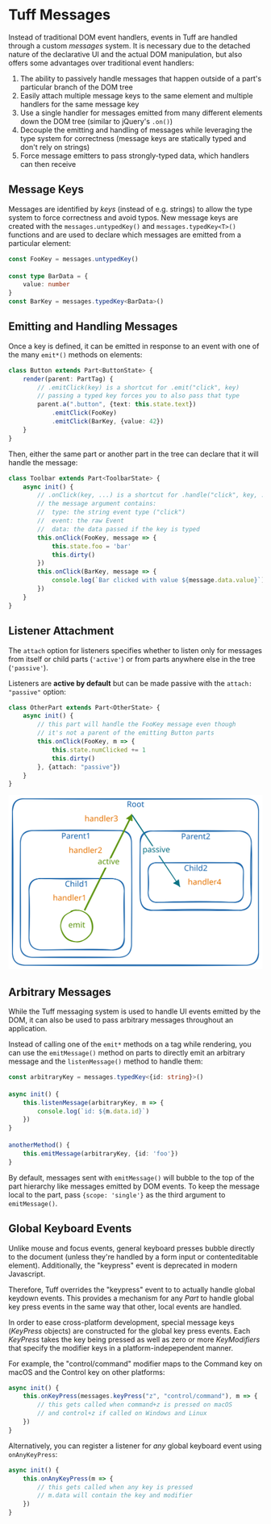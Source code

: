 
# Tuff Messages

Instead of traditional DOM event handlers, events in Tuff are handled through a custom _messages_ system. It is necessary due to the detached nature of the declarative UI and the actual DOM manipulation, but also offers some advantages over traditional event handlers:

1. The ability to passively handle messages that happen outside of a part's particular branch of the DOM tree
2. Easily attach multiple message keys to the same element and multiple handlers for the same message key
3. Use a single handler for messages emitted from many different elements down the DOM tree (similar to jQuery's `.on()`)
4. Decouple the emitting and handling of messages while leveraging the type system for correctness (message keys are statically typed and don't rely on strings)
5. Force message emitters to pass strongly-typed data, which handlers can then receive

## Message Keys

Messages are identified by *keys* (instead of e.g. strings) to allow the type system to force correctness and avoid typos.
New message keys are created with the `messages.untypedKey()` and `messages.typedKey<T>()` functions and are used to declare which messages are emitted from a particular element:

```typescript
const FooKey = messages.untypedKey()

const type BarData = {
    value: number
}
const BarKey = messages.typedKey<BarData>()
```


## Emitting and Handling Messages

Once a key is defined, it can be emitted in response to an event with one of the many `emit*()` methods on elements:

```typescript
class Button extends Part<ButtonState> {
    render(parent: PartTag) {
        // .emitClick(key) is a shortcut for .emit("click", key)
        // passing a typed key forces you to also pass that type
        parent.a(".button", {text: this.state.text})
            .emitClick(FooKey)
            .emitClick(BarKey, {value: 42})
    }
}
```

Then, either the same part or another part in the tree can declare that it will handle the message:

```typescript
class Toolbar extends Part<ToolbarState> {
    async init() {
        // .onClick(key, ...) is a shortcut for .handle("click", key, ...)
        // the message argument contains:
        //  type: the string event type ("click")
        //  event: the raw Event
        //  data: the data passed if the key is typed
        this.onClick(FooKey, message => {
            this.state.foo = 'bar'
            this.dirty()
        })
        this.onClick(BarKey, message => {
            console.log(`Bar clicked with value ${message.data.value}`)
        })
    }
}
```

## Listener Attachment

The `attach` option for listeners specifies whether to listen only for messages from itself or child parts (`'active'`) or from parts anywhere else in the tree (`'passive'`).

Listeners are **active by default** but can be made passive with the `attach: "passive"` option:

```typescript
class OtherPart extends Part<OtherState> {
    async init() {
        // this part will handle the FooKey message even though
        // it's not a parent of the emitting Button parts
        this.onClick(FooKey, m => {
            this.state.numClicked += 1
            this.dirty()
        }, {attach: "passive"})
    }
}
```

![Tuff Messages](messages.svg)


## Arbitrary Messages

While the Tuff messaging system is used to handle UI events emitted by the DOM, it can also be used to pass arbitrary messages throughout an application. 

Instead of calling one of the `emit*` methods on a tag while rendering, you can use the `emitMessage()` method on parts to directly emit an arbitrary message and the `listenMessage()` method to handle them:

```typescript
const arbitraryKey = messages.typedKey<{id: string}>()

async init() {
    this.listenMessage(arbitraryKey, m => {
        console.log(`id: ${m.data.id}`)
    })
}

anotherMethod() {
    this.emitMessage(arbitraryKey, {id: 'foo'})
}
```

By default, messages sent with `emitMessage()` will bubble to the top of the part hierarchy like messages emitted by DOM events. 
To keep the message local to the part, pass `{scope: 'single'}` as the third argument to `emitMessage()`.



## Global Keyboard Events

Unlike mouse and focus events, general keyboard presses bubble directly to the document (unless they're handled by a form input or contenteditable element).
Additionally, the "keypress" event is deprecated in modern Javascript. 

Therefore, Tuff overrides the "keypress" event to to actually handle global keydown events. 
This provides a mechanism for any *Part* to handle global key press events in the same way that other, local events are handled.

In order to ease cross-platform development, special message keys (*KeyPress* objects) are constructed for the global key press events.
Each *KeyPress* takes the key being pressed as well as zero or more *KeyModifiers* that specify the modifier keys in a platform-indepependent manner.

For example, the "control/command" modifier maps to the Command key on macOS and the Control key on other platforms:

```typescript
async init() {
    this.onKeyPress(messages.keyPress("z", "control/command"), m => {
        // this gets called when command+z is pressed on macOS 
        // and control+z if called on Windows and Linux
    })
}
```

Alternatively, you can register a listener for _any_ global keyboard event using `onAnyKeyPress`:

```typescript
async init() {
    this.onAnyKeyPress(m => {
        // this gets called when any key is pressed
        // m.data will contain the key and modifier
    })
}
```